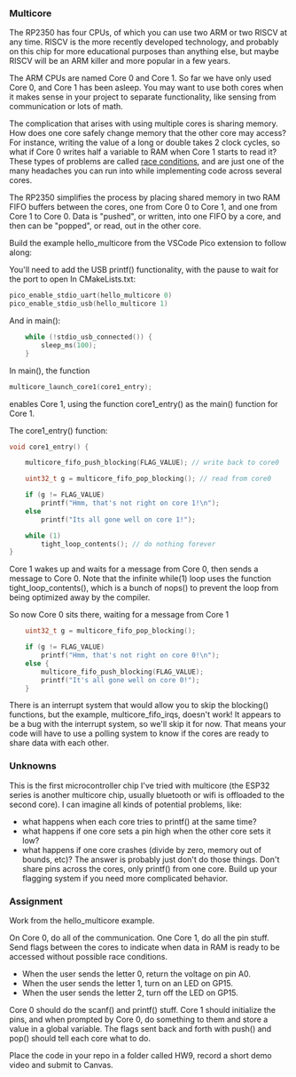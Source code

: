 
### Multicore

The RP2350 has four CPUs, of which you can use two ARM or two RISCV at any time. RISCV is the more recently developed technology, and probably on this chip for more educational purposes than anything else, but maybe RISCV will be an ARM killer and more popular in a few years.  

The ARM CPUs are named Core 0 and Core 1. So far we have only used Core 0, and Core 1 has been asleep. You may want to use both cores when it makes sense in your project to separate functionality, like sensing from communication or lots of math. 

The complication that arises with using multiple cores is sharing memory. How does one core safely change memory that the other core may access? For instance, writing the value of a long or double takes 2 clock cycles, so what if Core 0 writes half a variable to RAM when Core 1 starts to read it? These types of problems are called [race conditions](https://en.wikipedia.org/wiki/Race_condition), and are just one of the many headaches you can run into while implementing code across several cores.  

The RP2350 simplifies the process by placing shared memory in two RAM FIFO buffers between the cores, one from Core 0 to Core 1, and one from Core 1 to Core 0. Data is "pushed", or written, into one FIFO by a core, and then can be "popped", or read, out in the other core.  

Build the example hello_multicore from the VSCode Pico extension to follow along:  

You'll need to add the USB printf() functionality, with the pause to wait for the port to open
In CMakeLists.txt:
```c
pico_enable_stdio_uart(hello_multicore 0)
pico_enable_stdio_usb(hello_multicore 1)
```
And in main():
```c
    while (!stdio_usb_connected()) {
        sleep_ms(100);
    }
```

In main(), the function
```c
multicore_launch_core1(core1_entry);
```
enables Core 1, using the function core1_entry() as the main() function for Core 1. 

The core1_entry() function:
```c
void core1_entry() {

    multicore_fifo_push_blocking(FLAG_VALUE); // write back to core0

    uint32_t g = multicore_fifo_pop_blocking(); // read from core0

    if (g != FLAG_VALUE)
        printf("Hmm, that's not right on core 1!\n");
    else
        printf("Its all gone well on core 1!");

    while (1)
        tight_loop_contents(); // do nothing forever
}
```
Core 1 wakes up and waits for a message from Core 0, then sends a message to Core 0.
Note that the infinite while(1) loop uses the function tight_loop_contents(), which is a bunch of nops() to prevent the loop from being optimized away by the compiler.  

So now Core 0 sits there, waiting for a message from Core 1 
```c
    uint32_t g = multicore_fifo_pop_blocking();

    if (g != FLAG_VALUE)
        printf("Hmm, that's not right on core 0!\n");
    else {
        multicore_fifo_push_blocking(FLAG_VALUE);
        printf("It's all gone well on core 0!");
    }
```

There is an interrupt system that would allow you to skip the blocking() functions, but the example, multicore_fifo_irqs, doesn't work! It appears to be a bug with the interrupt system, so we'll skip it for now. That means your code will have to use a polling system to know if the cores are ready to share data with each other.   

### Unknowns

This is the first microcontroller chip I've tried with multicore (the ESP32 series is another multicore chip, usually bluetooth or wifi is offloaded to the second core). I can imagine all kinds of potential problems, like:
* what happens when each core tries to printf() at the same time?
* what happens if one core sets a pin high when the other core sets it low?
* what happens if one core crashes (divide by zero, memory out of bounds, etc)?
The answer is probably just don't do those things. Don't share pins across the cores, only printf() from one core. Build up your flagging system if you need more complicated behavior. 

### Assignment

Work from the hello_multicore example. 

On Core 0, do all of the communication. One Core 1, do all the pin stuff. Send flags between the cores to indicate when data in RAM is ready to be accessed without possible race conditions.   

* When the user sends the letter 0, return the voltage on pin A0.
* When the user sends the letter 1, turn on an LED on GP15.
* When the user sends the letter 2, turn off the LED on GP15.

Core 0 should do the scanf() and printf() stuff. Core 1 should initialize the pins, and when prompted by Core 0, do something to them and store a value in a global variable. The flags sent back and forth with push() and pop() should tell each core what to do.  

Place the code in your repo in a folder called HW9, record a short demo video and submit to Canvas.
